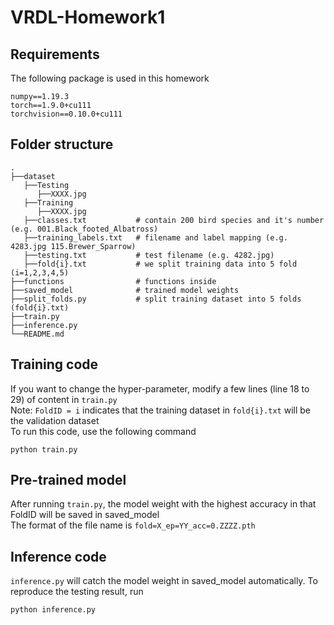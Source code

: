 # VRDL-Homework1

## Requirements
The following package is used in this homework
```
numpy==1.19.3
torch==1.9.0+cu111
torchvision==0.10.0+cu111
```
## Folder structure

    .
    ├──dataset
       ├──Testing
          ├──XXXX.jpg
       ├──Training
          ├──XXXX.jpg
       ├──classes.txt           # contain 200 bird species and it's number (e.g. 001.Black_footed_Albatross)
       ├──training_labels.txt   # filename and label mapping (e.g. 4283.jpg 115.Brewer_Sparrow)
       ├──testing.txt           # test filename (e.g. 4282.jpg)
       ├──fold{i}.txt           # we split training data into 5 fold (i=1,2,3,4,5)
    ├──functions                # functions inside
    ├──saved_model              # trained model weights
    ├──split_folds.py           # split training dataset into 5 folds (fold{i}.txt)
    ├──train.py
    ├──inference.py
    └──README.md


## Training code
If you want to change the hyper-parameter, modify a few lines (line 18 to 29) of content in `train.py` <br />
Note: `FoldID = i` indicates that the training dataset in `fold{i}.txt` will be the validation dataset <br />
To run this code, use the following command

```
python train.py
```

## Pre-trained model
After running `train.py`, the model weight with the highest accuracy in that FoldID will be saved in saved_model <br />
The format of the file name is `fold=X_ep=YY_acc=0.ZZZZ.pth`


## Inference code
`inference.py` will catch the model weight in saved_model automatically. To reproduce the testing result, run
```
python inference.py
```


